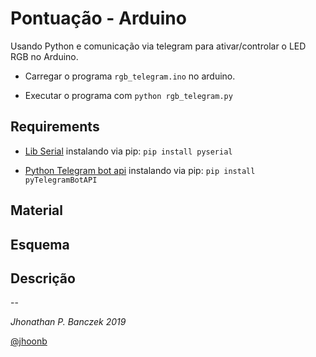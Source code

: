 # Pontuação - Arduino

Usando Python e comunicação via telegram para ativar/controlar o LED RGB
no Arduino.

- Carregar o programa ```rgb_telegram.ino``` no arduino.

- Executar o programa com ```python rgb_telegram.py``` 


## Requirements

- [Lib Serial](https://pypi.org/project/pyserial/) instalando via
pip:  ```pip install pyserial```

- [Python Telegram bot api](https://github.com/eternnoir/pyTelegramBotAPI) instalando
via pip: ```pip install pyTelegramBotAPI```



## Material


## Esquema


## Descrição



--

_Jhonathan P. Banczek
2019_

[@jhoonb](https://github.com/jhoonb)





